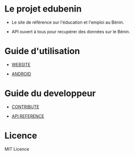# Le projet edubenin

* Le site de référence sur l'éducation et l'emploi au Bénin.

* API ouvert à tous pour recupérer des données sur le Bénin.

# Guide d'utilisation

* [WEBSITE]()

* [ANDROID]()

# Guide du developpeur

* [CONTRIBUTE](http://localhost:8080/education.benin/contribution/)

* [API REFERENCE]()

# Licence

MIT Licence
